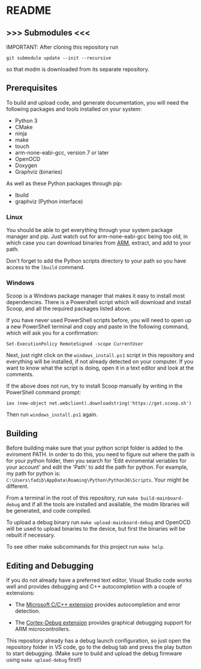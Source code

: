 # README

## >>> Submodules <<<

IMPORTANT: After cloning this repository run

    git submodule update --init --recursive

so that modm is downloaded from its separate repository.

## Prerequisites

To build and upload code, and generate documentation, you will need the following packages and tools installed on your system:

 * Python 3
 * CMake
 * ninja
 * make
 * touch
 * arm-none-eabi-gcc, version 7 or later
 * OpenOCD
 * Doxygen
 * Graphviz (binaries)

As well as these Python packages through pip:

 * lbuild
 * graphviz (Python interface)

### Linux

You should be able to get everything through your system package manager and pip. Just watch out for arm-none-eabi-gcc being too old, in which case you can download binaries from [ARM](https://developer.arm.com/open-source/gnu-toolchain/gnu-rm/downloads), extract, and add to your path.

Don't forget to add the Python scripts directory to your path so you have access to the `lbuild` command.

### Windows

Scoop is a Windows package manager that makes it easy to install most dependencies. There is a Powershell script which will download and install Scoop, and all the required packages listed above.

If you have never used PowerShell scripts before, you will need to open up a new PowerShell terminal and copy and paste in the following command, which will ask you for a confirmation:

    Set-ExecutionPolicy RemoteSigned -scope CurrentUser

Next, just right click on the `windows_install.ps1` script in this repository and everything will be installed, if not already detected on your computer. If you want to know what the script is doing, open it in a text editor and look at the comments.

If the above does not run, try to install Scoop manually by writing in the PowerShell command prompt:

    iex (new-object net.webclient).downloadstring('https://get.scoop.sh')
    
Then run `windows_install.ps1` again.

## Building

Before building make sure that your python script folder is added to the eviroment PATH. In order to do this, you need to figure out where the path is for your python folder, then you search for 'Edit eviromental veriables for your account' and edit the 'Path' to add the path for python. For example, my path for python is: `C:\Users\fadib\AppData\Roaming\Python\Python36\Scripts`. Your might be different.  

From a terminal in the root of this repository, run `make build-mainboard-debug` and if all the tools are installed and available, the modm libraries will be generated, and code compiled.

To upload a debug binary run `make upload-mainboard-debug` and OpenOCD will be used to upload binaries to the device, but first the binaries will be rebuilt if necessary.

To see other make subcommands for this project run `make help`.

## Editing and Debugging

If you do not already have a preferred text editor, Visual Studio code works well and provides debugging and C++ autocompletion with a couple of extensions:

 * The [Microsoft C/C++ extension](https://marketplace.visualstudio.com/items?itemName=ms-vscode.cpptools) provides autocompletion and error detection.

 * The [Cortex-Debug extension](https://marketplace.visualstudio.com/items?itemName=marus25.cortex-debug) provides graphical debugging support for ARM microcontrollers.

This repository already has a debug launch configuration, so just open the repository folder in VS code, go to the debug tab and press the play button to start debugging. (Make sure to build and upload the debug firmware using `make upload-debug` first!)
